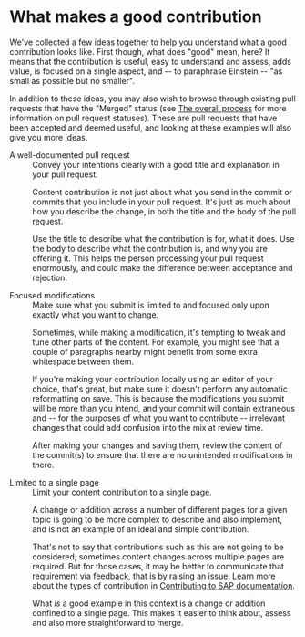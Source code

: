 # What makes a good contribution

We've collected a few ideas together to help you understand what a good contribution looks like. First though, what does "good" mean, here? It means that the contribution is useful, easy to understand and assess, adds value, is focused on a single aspect, and -- to paraphrase Einstein -- "as small as possible but no smaller".

In addition to these ideas, you may also wish to browse through existing pull requests that have the "Merged" status (see [The overall process](overall-process.md) for more information on pull request statuses). These are pull requests that have been accepted and deemed useful, and looking at these examples will also give you more ideas.

<dl>

<dt>A well-documented pull request</dt>
<dd>
Convey your intentions clearly with a good title and explanation in your pull request.

Content contribution is not just about what you send in the commit or commits that you include in your pull request. It's just as much about how you describe the change, in both the title and the body of the pull request.

Use the title to describe what the contribution is for, what it does. Use the body to describe what the contribution is, and why you are offering it. This helps the person processing your pull request enormously, and could make the difference between acceptance and rejection.
</dd>

<dt>Focused modifications</dt>
<dd>
Make sure what you submit is limited to and focused only upon exactly what you want to change.

Sometimes, while making a modification, it's tempting to tweak and tune other parts of the content. For example, you might see that a couple of paragraphs nearby might benefit from some extra whitespace between them.

If you're making your contribution locally using an editor of your choice, that's great, but make sure it doesn't perform any automatic reformatting on save. This is because the modifications you submit will be more than you intend, and your commit will contain extraneous and -- for the purposes of what you want to contribute -- irrelevant changes that could add confusion into the mix at review time.

After making your changes and saving them, review the content of the commit(s) to ensure that there are no unintended modifications in there.
</dd>

<dt>Limited to a single page</dt>
<dd>
Limit your content contribution to a single page.

A change or addition across a number of different pages for a given topic is going to be more complex to describe and also implement, and is not an example of an ideal and simple contribution.

That's not to say that contributions such as this are not going to be considered; sometimes content changes across multiple pages are required. But for those cases, it may be better to communicate that requirement via feedback, that is by raising an issue. Learn more about the types of contribution in [Contributing to SAP documentation](../contributing.md).

What _is_ a good example in this context is a change or addition confined to a single page. This makes it easier to think about, assess and also more straightforward to merge.
</dd>

</dl>
